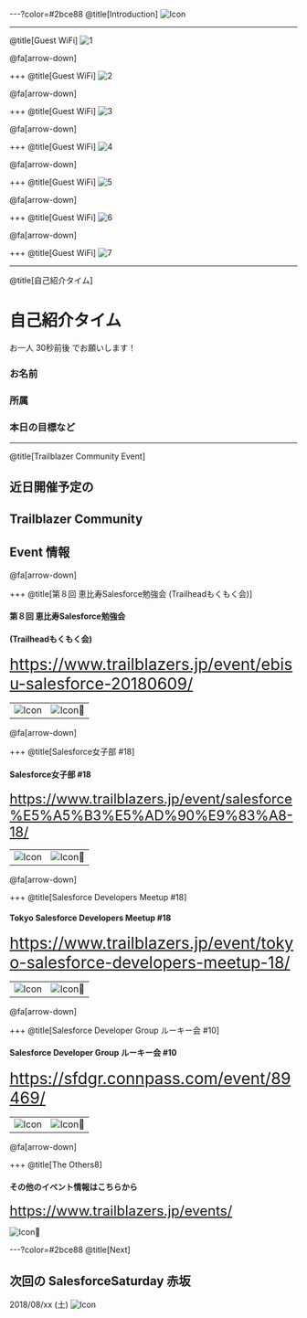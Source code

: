 ---?color=#2bce88
@title[Introduction]
![Icon](https://raw.githubusercontent.com/SalesforceSaturdayTokyo/akasaka-20180602/master/assets/SalesforceSaturdayAkasaka_logo_twitter.png)

---
@title[Guest WiFi]
![1](https://raw.githubusercontent.com/SalesforceSaturdayTokyo/akasaka-20180602/master/assets/guest_wifi_01.jpeg)

@fa[arrow-down]

+++
@title[Guest WiFi]
![2](https://raw.githubusercontent.com/SalesforceSaturdayTokyo/akasaka-20180602/master/assets/guest_wifi_02.jpeg)

@fa[arrow-down]

+++
@title[Guest WiFi]
![3](https://raw.githubusercontent.com/SalesforceSaturdayTokyo/akasaka-20180602/master/assets/guest_wifi_03.jpeg)

@fa[arrow-down]

+++
@title[Guest WiFi]
![4](https://raw.githubusercontent.com/SalesforceSaturdayTokyo/akasaka-20180602/master/assets/guest_wifi_04.jpeg)

@fa[arrow-down]

+++
@title[Guest WiFi]
![5](https://raw.githubusercontent.com/SalesforceSaturdayTokyo/akasaka-20180602/master/assets/guest_wifi_05.jpeg)

@fa[arrow-down]

+++
@title[Guest WiFi]
![6](https://raw.githubusercontent.com/SalesforceSaturdayTokyo/akasaka-20180602/master/assets/guest_wifi_06.jpeg)

@fa[arrow-down]

+++
@title[Guest WiFi]
![7](https://raw.githubusercontent.com/SalesforceSaturdayTokyo/akasaka-20180602/master/assets/guest_wifi_07.jpeg)

---
@title[自己紹介タイム]
# 自己紹介タイム
お一人 30秒前後 でお願いします！
### お名前
### 所属
### 本日の目標など

---
@title[Trailblazer Community Event]
## 近日開催予定の
## Trailblazer Community
## Event 情報

@fa[arrow-down]

+++
@title[第８回 恵比寿Salesforce勉強会 (Trailheadもくもく会)]
#### 第８回 恵比寿Salesforce勉強会
#### (Trailheadもくもく会)
<span style="font-size: 28px">https://www.trailblazers.jp/event/ebisu-salesforce-20180609/</span>

|||
|---|---|
|![Icon](https://raw.githubusercontent.com/SalesforceSaturdayTokyo/akasaka-20180602/master/assets/ebisu-salesforce.png)|![Icon](https://raw.githubusercontent.com/SalesforceSaturdayTokyo/akasaka-20180602/master/assets/ebisu-salesforce-20180609.png)|

@fa[arrow-down]

+++
@title[Salesforce女子部 #18]
#### Salesforce女子部 #18
<span style="font-size: 24px">https://www.trailblazers.jp/event/salesforce%E5%A5%B3%E5%AD%90%E9%83%A8-18/</span>

|||
|---|---|
|![Icon](https://raw.githubusercontent.com/SalesforceSaturdayTokyo/akasaka-20180602/master/assets/jyoshibu.png)|![Icon](https://raw.githubusercontent.com/SalesforceSaturdayTokyo/akasaka-20180602/master/assets/HGUvyh.png)|

@fa[arrow-down]

+++
@title[Salesforce Developers Meetup #18]
#### Tokyo Salesforce Developers Meetup #18
<span style="font-size: 28px">https://www.trailblazers.jp/event/tokyo-salesforce-developers-meetup-18/</span>

|||
|---|---|
|![Icon](https://raw.githubusercontent.com/SalesforceSaturdayTokyo/akasaka-20180602/master/assets/dugtokyo.png)|![Icon](https://raw.githubusercontent.com/SalesforceSaturdayTokyo/akasaka-20180602/master/assets/tokyo-salesforce-developers-meetup-18.png)|

@fa[arrow-down]

+++
@title[Salesforce Developer Group ルーキー会 #10]
#### Salesforce Developer Group ルーキー会 #10
<span style="font-size: 28px">https://sfdgr.connpass.com/event/89469/</span>

|||
|---|---|
|![Icon](https://raw.githubusercontent.com/SalesforceSaturdayTokyo/akasaka-20180602/master/assets/rookies.png)|![Icon](https://raw.githubusercontent.com/SalesforceSaturdayTokyo/akasaka-20180602/master/assets/gnHcmG0.png)|

@fa[arrow-down]

+++
@title[The Others8]
#### その他のイベント情報はこちらから
<span style="font-size: 24px">https://www.trailblazers.jp/events/</span>

![Icon](https://raw.githubusercontent.com/SalesforceSaturdayTokyo/akasaka-20180602/master/assets/wwwtrailblazersjp_event.png)

---?color=#2bce88
@title[Next]
## 次回の SalesforceSaturday 赤坂
2018/08/xx (土)
![Icon](https://raw.githubusercontent.com/SalesforceSaturdayTokyo/akasaka-20180602/master/assets/SalesforceSaturdayAkasaka_logo_twitter.png)
